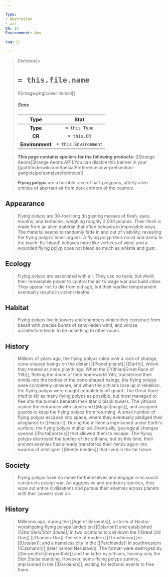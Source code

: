 ```yaml
---

Type:
- Aberration
- air
CR: 14
Environment: Any

tag: 👹

---
```


> [!infobox]+
> #  `= this.file.name`
> ![[image.png|cover hsmall]]
> ##### Stats
> Type | Stat |
> :---:|:---:|
> **Type** | `= this.Type` |
> **CR** | `= this.CR` |
> **Environment** | `= this.Environment` |



> **This page contains spoilers for the following products**: [[Strange Aeons|Strange Aeons AP]].You can disable this banner in your [[pathfinderwikicomSpecialPreferencesmw-prefsection-gadgets|personal preferences]].


> **Flying polyps** are a horrible race of half-polypous, utterly alien entities of aberrant air from dark corners of the cosmos.



## Appearance

> Flying polyps are 30-foot long disgusting masses of flesh, eyes, mouths, and tentacles, weighing roughly 2,000 pounds. Their flesh is made from an alien material that often behaves in impossible ways. The material seems to randomly fade in and out of visibility, revealing the flying polyp's inner organs. A flying polyp feels moist and damp to the touch. Its 'blood' behaves more like vortices of wind, and a wounded flying polyp does not bleed so much as whistle and gust.


## Ecology

> Flying polyps are associated with air. They use no tools, but wield their remarkable power to control the air to wage war and build cities. They appear not to die from old age, but their warlike temperament eventually results in violent deaths.


## Habitat

> Flying polyps live in towers and chambers which they construct from basalt with precise bursts of sand-laden wind, and whose architecture tends to be unsettling to other races.


## History

> Millions of years ago, the flying polyps ruled over a race of strange, cone-shaped beings on the distant [[Planet|planet]] [[Earth]], whom they treated as mere playthings. When the [[Yithian|Great Race of Yith]], fleeing the doom of their homeworld Yith, transferred their minds into the bodies of the cone-shaped beings, the flying polyps were completely unaware, and when the yithians rose up in rebellion, the flying polyps were caught completely off guard. The Great Race tried to kill as many flying polyps as possible, but most managed to flee into the tunnels beneath their titanic black towers. The yithians sealed the entrances with stone and [[Magic|magic]], and assigned guards to keep the flying polyps from returning. A small number of flying polyps escaped into space, where they eventually pledged their allegiance to [[Hastur]].
> During the millennia imprisoned under Earth's surface, the flying polyps multiplied. Eventually, geological changes opened [[Portal|portals]] that allowed them to escape. The flying polyps destroyed the bodies of the yithians, but by this time, their ancient enemies had already transferred their minds again into swarms of intelligent [[Beetle|beetles]] that lived in the far future.


## Society

> Flying polyps have no name for themselves and engage in no social constructs except war. An aggressive and predatory species, they wipe out entire civilisations and pursue their enemies across planets with their powers over air.


## History

> Millennia ago, during the [[Age of Serpents]], a storm of Hastur-worshipping flying polyps landed on [[Golarion]] and established *[[Star Stela|Star Stelae]]* in two locations to call down the [[Great Old One]] [[Xhamen-Dor]]: the site of modern [[Thrushmoor]] in [[Ustalav]]; and a nameless city in the [[Parchlands]] in southwestern [[Casmaron]] (later named Neruzavin). The former were destroyed by [[Serpentfolk|serpentfolk]] and the latter by yithians, leaving only the *Star Stelae* standing. However, some flying polyps survive, imprisoned in the [[Darklands]], waiting for tectonic events to free them.







